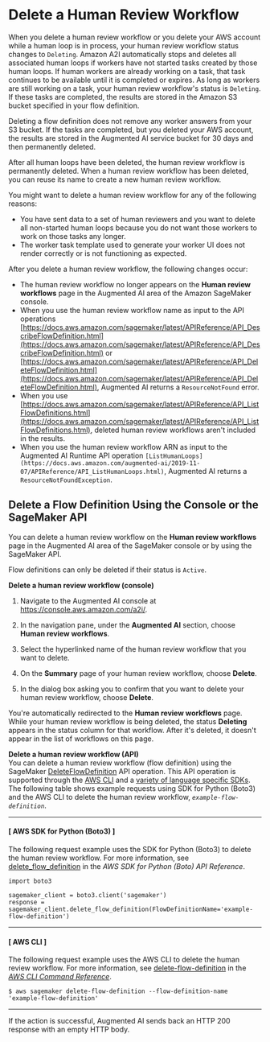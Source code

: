 # Delete a Human Review Workflow<a name="a2i-delete-flow-definition"></a>

When you delete a human review workflow or you delete your AWS account while a human loop is in process, your human review workflow status changes to `Deleting`\. Amazon A2I automatically stops and deletes all associated human loops if workers have not started tasks created by those human loops\. If human workers are already working on a task, that task continues to be available until it is completed or expires\. As long as workers are still working on a task, your human review workflow's status is `Deleting`\. If these tasks are completed, the results are stored in the Amazon S3 bucket specified in your flow definition\. 

Deleting a flow definition does not remove any worker answers from your S3 bucket\. If the tasks are completed, but you deleted your AWS account, the results are stored in the Augmented AI service bucket for 30 days and then permanently deleted\.

After all human loops have been deleted, the human review workflow is permanently deleted\. When a human review workflow has been deleted, you can reuse its name to create a new human review workflow\. 

You might want to delete a human review workflow for any of the following reasons:
+ You have sent data to a set of human reviewers and you want to delete all non\-started human loops because you do not want those workers to work on those tasks any longer\.
+ The worker task template used to generate your worker UI does not render correctly or is not functioning as expected\. 

After you delete a human review workflow, the following changes occur:
+ The human review workflow no longer appears on the **Human review workflows** page in the Augmented AI area of the Amazon SageMaker console\. 
+ When you use the human review workflow name as input to the API operations [https://docs.aws.amazon.com/sagemaker/latest/APIReference/API_DescribeFlowDefinition.html](https://docs.aws.amazon.com/sagemaker/latest/APIReference/API_DescribeFlowDefinition.html) or [https://docs.aws.amazon.com/sagemaker/latest/APIReference/API_DeleteFlowDefinition.html](https://docs.aws.amazon.com/sagemaker/latest/APIReference/API_DeleteFlowDefinition.html), Augmented AI returns a `ResourceNotFound` error\. 
+ When you use [https://docs.aws.amazon.com/sagemaker/latest/APIReference/API_ListFlowDefinitions.html](https://docs.aws.amazon.com/sagemaker/latest/APIReference/API_ListFlowDefinitions.html), deleted human review workflows aren't included in the results\. 
+ When you use the human review workflow ARN as input to the Augmented AI Runtime API operation `[ListHumanLoops](https://docs.aws.amazon.com/augmented-ai/2019-11-07/APIReference/API_ListHumanLoops.html)`, Augmented AI returns a `ResourceNotFoundException`\.

## Delete a Flow Definition Using the Console or the SageMaker API<a name="a2i-delete-flow-definition-how-to"></a>

You can delete a human review workflow on the **Human review workflows** page in the Augmented AI area of the SageMaker console or by using the SageMaker API\. 

Flow definitions can only be deleted if their status is `Active`\. 

**Delete a human review workflow \(console\)**

1. Navigate to the Augmented AI console at [https://console\.aws\.amazon\.com/a2i/](https://console.aws.amazon.com/a2i)\.

1. In the navigation pane, under the **Augmented AI** section, choose **Human review workflows**\.

1. Select the hyperlinked name of the human review workflow that you want to delete\. 

1. On the **Summary** page of your human review workflow, choose **Delete**\. 

1. In the dialog box asking you to confirm that you want to delete your human review workflow, choose **Delete**\. 

You're automatically redirected to the **Human review workflows** page\. While your human review workflow is being deleted, the status **Deleting** appears in the status column for that workflow\. After it's deleted, it doesn't appear in the list of workflows on this page\. 

**Delete a human review workflow \(API\)**  
You can delete a human review workflow \(flow definition\) using the SageMaker [DeleteFlowDefinition](https://docs.aws.amazon.com/sagemaker/latest/APIReference/API_DeleteFlowDefinition.html) API operation\. This API operation is supported through the [AWS CLI](https://docs.aws.amazon.com/cli/latest/reference/sagemaker/delete-flow-definition.html) and a [variety of language specific SDKs](https://docs.aws.amazon.com/sagemaker/latest/APIReference/API_DeleteFlowDefinition.html#API_DeleteFlowDefinition_SeeAlso)\. The following table shows example requests using SDK for Python \(Boto3\) and the AWS CLI to delete the human review workflow, *`example-flow-definition`*\. 

------
#### [ AWS SDK for Python \(Boto3\) ]

The following request example uses the SDK for Python \(Boto3\) to delete the human review workflow\. For more information, see [delete\_flow\_definition](https://boto3.amazonaws.com/v1/documentation/api/latest/reference/services/sagemaker.html#SageMaker.Client.delete_flow_definition) in the *AWS SDK for Python \(Boto\) API Reference*\.

```
import boto3

sagemaker_client = boto3.client('sagemaker')
response = sagemaker_client.delete_flow_definition(FlowDefinitionName='example-flow-definition')
```

------
#### [ AWS CLI ]

The following request example uses the AWS CLI to delete the human review workflow\. For more information, see [delete\-flow\-definition](https://docs.aws.amazon.com/cli/latest/reference/sagemaker/delete-flow-definition.html) in the *[AWS CLI Command Reference](https://docs.aws.amazon.com/cli/latest/reference/)*\. 

```
$ aws sagemaker delete-flow-definition --flow-definition-name 'example-flow-definition'
```

------

If the action is successful, Augmented AI sends back an HTTP 200 response with an empty HTTP body\.